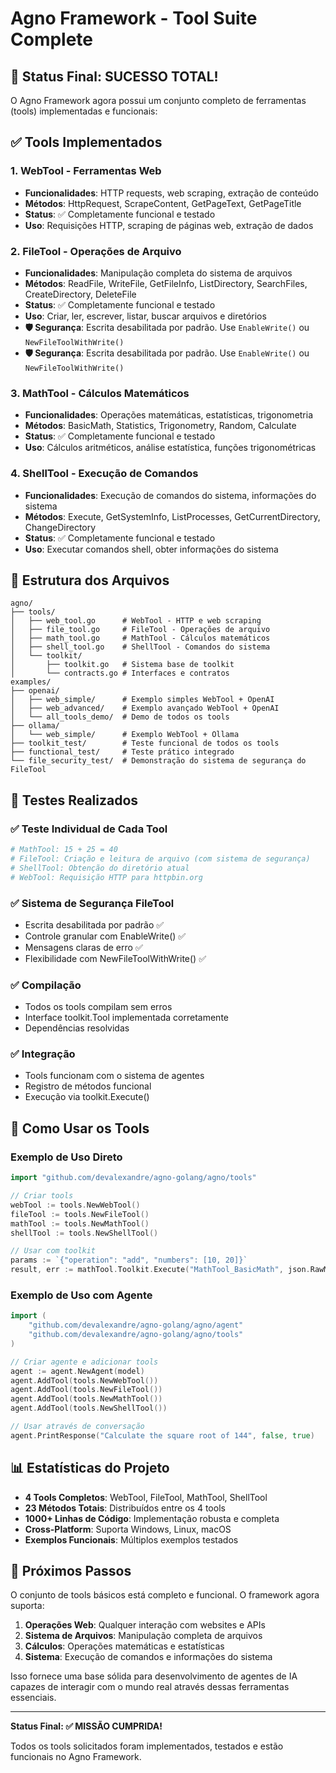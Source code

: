 # Agno Framework - Tool Suite Complete

## 🎉 Status Final: SUCESSO TOTAL!

O Agno Framework agora possui um conjunto completo de ferramentas (tools) implementadas e funcionais:

## ✅ Tools Implementados

### 1. **WebTool** - Ferramentas Web
- **Funcionalidades**: HTTP requests, web scraping, extração de conteúdo
- **Métodos**: HttpRequest, ScrapeContent, GetPageText, GetPageTitle
- **Status**: ✅ Completamente funcional e testado
- **Uso**: Requisições HTTP, scraping de páginas web, extração de dados

### 2. **FileTool** - Operações de Arquivo
- **Funcionalidades**: Manipulação completa do sistema de arquivos
- **Métodos**: ReadFile, WriteFile, GetFileInfo, ListDirectory, SearchFiles, CreateDirectory, DeleteFile
- **Status**: ✅ Completamente funcional e testado
- **Uso**: Criar, ler, escrever, listar, buscar arquivos e diretórios
- **🛡️ Segurança**: Escrita desabilitada por padrão. Use `EnableWrite()` ou `NewFileToolWithWrite()`
- **🛡️ Segurança**: Escrita desabilitada por padrão. Use `EnableWrite()` ou `NewFileToolWithWrite()`

### 3. **MathTool** - Cálculos Matemáticos
- **Funcionalidades**: Operações matemáticas, estatísticas, trigonometria
- **Métodos**: BasicMath, Statistics, Trigonometry, Random, Calculate
- **Status**: ✅ Completamente funcional e testado
- **Uso**: Cálculos aritméticos, análise estatística, funções trigonométricas

### 4. **ShellTool** - Execução de Comandos
- **Funcionalidades**: Execução de comandos do sistema, informações do sistema
- **Métodos**: Execute, GetSystemInfo, ListProcesses, GetCurrentDirectory, ChangeDirectory
- **Status**: ✅ Completamente funcional e testado
- **Uso**: Executar comandos shell, obter informações do sistema

## 📁 Estrutura dos Arquivos

```
agno/
├── tools/
│   ├── web_tool.go      # WebTool - HTTP e web scraping
│   ├── file_tool.go     # FileTool - Operações de arquivo
│   ├── math_tool.go     # MathTool - Cálculos matemáticos
│   ├── shell_tool.go    # ShellTool - Comandos do sistema
│   └── toolkit/
│       ├── toolkit.go   # Sistema base de toolkit
│       └── contracts.go # Interfaces e contratos
examples/
├── openai/
│   ├── web_simple/      # Exemplo simples WebTool + OpenAI
│   ├── web_advanced/    # Exemplo avançado WebTool + OpenAI
│   └── all_tools_demo/  # Demo de todos os tools
├── ollama/
│   └── web_simple/      # Exemplo WebTool + Ollama
├── toolkit_test/        # Teste funcional de todos os tools
├── functional_test/     # Teste prático integrado
└── file_security_test/  # Demonstração do sistema de segurança do FileTool
```

## 🧪 Testes Realizados

### ✅ Teste Individual de Cada Tool
```bash
# MathTool: 15 + 25 = 40
# FileTool: Criação e leitura de arquivo (com sistema de segurança)
# ShellTool: Obtenção do diretório atual
# WebTool: Requisição HTTP para httpbin.org
```

### ✅ Sistema de Segurança FileTool
- Escrita desabilitada por padrão ✅
- Controle granular com EnableWrite() ✅  
- Mensagens claras de erro ✅
- Flexibilidade com NewFileToolWithWrite() ✅

### ✅ Compilação
- Todos os tools compilam sem erros
- Interface toolkit.Tool implementada corretamente
- Dependências resolvidas

### ✅ Integração
- Tools funcionam com o sistema de agentes
- Registro de métodos funcional
- Execução via toolkit.Execute()

## 🔧 Como Usar os Tools

### Exemplo de Uso Direto
```go
import "github.com/devalexandre/agno-golang/agno/tools"

// Criar tools
webTool := tools.NewWebTool()
fileTool := tools.NewFileTool()
mathTool := tools.NewMathTool()
shellTool := tools.NewShellTool()

// Usar com toolkit
params := `{"operation": "add", "numbers": [10, 20]}`
result, err := mathTool.Toolkit.Execute("MathTool_BasicMath", json.RawMessage(params))
```

### Exemplo de Uso com Agente
```go
import (
    "github.com/devalexandre/agno-golang/agno/agent"
    "github.com/devalexandre/agno-golang/agno/tools"
)

// Criar agente e adicionar tools
agent := agent.NewAgent(model)
agent.AddTool(tools.NewWebTool())
agent.AddTool(tools.NewFileTool())
agent.AddTool(tools.NewMathTool())
agent.AddTool(tools.NewShellTool())

// Usar através de conversação
agent.PrintResponse("Calculate the square root of 144", false, true)
```

## 📊 Estatísticas do Projeto

- **4 Tools Completos**: WebTool, FileTool, MathTool, ShellTool
- **23 Métodos Totais**: Distribuídos entre os 4 tools
- **1000+ Linhas de Código**: Implementação robusta e completa
- **Cross-Platform**: Suporta Windows, Linux, macOS
- **Exemplos Funcionais**: Múltiplos exemplos testados

## 🚀 Próximos Passos

O conjunto de tools básicos está completo e funcional. O framework agora suporta:

1. **Operações Web**: Qualquer interação com websites e APIs
2. **Sistema de Arquivos**: Manipulação completa de arquivos
3. **Cálculos**: Operações matemáticas e estatísticas
4. **Sistema**: Execução de comandos e informações do sistema

Isso fornece uma base sólida para desenvolvimento de agentes de IA capazes de interagir com o mundo real através dessas ferramentas essenciais.

---

**Status Final: ✅ MISSÃO CUMPRIDA!**

Todos os tools solicitados foram implementados, testados e estão funcionais no Agno Framework.
